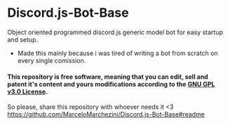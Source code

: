 # Discord.js-Bot-Base
Object oriented programmed discord.js generic model bot for easy startup and setup.

- Made this mainly because i was tired of writing a bot from scratch on every single comission.

#### This repository is **free software**, meaning that you can edit, sell and patent it's content and yours modifications according to the [**GNU GPL v3.0 License**](https://github.com/MarceloMarchezini/Discord.js-Bot-Model/blob/master/LICENSE).

So please, share this repository with whoever needs it <3
https://github.com/MarceloMarchezini/Discord.js-Bot-Base#readme
